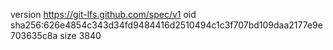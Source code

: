 version https://git-lfs.github.com/spec/v1
oid sha256:626e4854c343d34fd9484416d2510494c1c3f707bd109daa2177e9e703635c8a
size 3840

